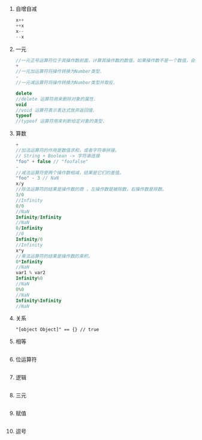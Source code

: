 1. 自增自减

   ```javascript
   x++
   ++x
   x--
   --x
   ```

2. 一元

   ```javascript
   //一元正号运算符位于其操作数前面，计算其操作数的数值，如果操作数不是一个数值，会尝试将其转换成一个数值。 尽管一元负号也能转换非数值类型，但是一元正号是转换其他对象到数值的最快方法，也是最推荐的做法，因为它不会对数值执行任何多余操作。
   +
   //一元加运算符将操作转换为Number类型.
   -
   //一元减运算符将操作转换为Number类型并取反.
   ```

   ```javascript
   delete
   //delete 运算符用来删除对象的属性.
   void
   //void 运算符表示表达式放弃返回值.
   typeof
   //typeof 运算符用来判断给定对象的类型.
   ```

   

3. 算数

   ```javascript
   +
   //加法运算符的作用是数值求和，或者字符串拼接。
   // String + Boolean -> 字符串连接
   "foo" + false // "foofalse"
   -
   //减法运算符使两个操作数相减，结果是它们的差值。
   "foo" - 3 // NaN
   x/y
   //除法运算符的结果是操作数的商 ，左操作数是被除数，右操作数是除数。
   3/0
   //Infinity
   0/0
   //NaN
   Infinity/Infinity
   //NaN
   0/Infinity
   //0
   Infinity/0
   //Infinity
   x*y
   //乘法运算符的结果是操作数的乘积。
   0*Infinity
   //NaN
   var1 % var2
   Infinity%0
   //NaN
   0%0
   //NaN
   Infinity%Infinity
   //NaN
   ```

   

4. 关系

   ```
   "[object Object]" == {} // true
   ```

   

5. 相等

   ```
   
   ```

   

6. 位运算符

   ```
   
   ```

   

7. 逻辑

   ```
   
   ```

   

8. 三元

   ```
   
   ```

   

9. 赋值

   ```
   
   ```

   

10. 逗号

    ```
    
    ```

    

